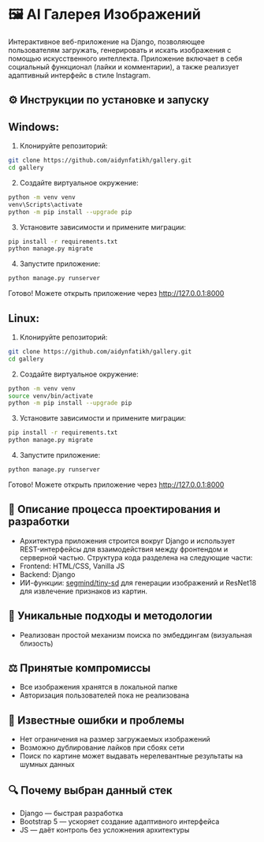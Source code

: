 # 🖼️ AI Галерея Изображений

Интерактивное веб-приложение на Django, позволяющее пользователям загружать, генерировать и искать изображения с помощью искусственного интеллекта. Приложение включает в себя социальный функционал (лайки и комментарии), а также реализует адаптивный интерфейс в стиле Instagram.

## ⚙️ Инструкции по установке и запуску

## Windows:
1. Клонируйте репозиторий:
```bash
git clone https://github.com/aidynfatikh/gallery.git
cd gallery
```
2. Создайте виртуальное окружение:
```bash
python -m venv venv
venv\Scripts\activate
python -m pip install --upgrade pip
```
3. Установите зависимости и примените миграции:
```bash
pip install -r requirements.txt
python manage.py migrate
```
4. Запустите приложение:
```bash
python manage.py runserver
```
Готово! Можете открыть приложение через http://127.0.0.1:8000

## Linux:
1. Клонируйте репозиторий:
```bash
git clone https://github.com/aidynfatikh/gallery.git
cd gallery
```
2. Создайте виртуальное окружение:
```bash
python -m venv venv
source venv/bin/activate
python -m pip install --upgrade pip
```
3. Установите зависимости и примените миграции:
```bash
pip install -r requirements.txt
python manage.py migrate
```
4. Запустите приложение:
```bash
python manage.py runserver
```
Готово! Можете открыть приложение через http://127.0.0.1:8000

## 🧱 Описание процесса проектирования и разработки
- Архитектура приложения строится вокруг Django и использует REST-интерфейсы для взаимодействия между фронтендом и серверной частью. Структура кода разделена на следующие части:
- Frontend: HTML/CSS, Vanilla JS
- Backend: Django
- ИИ-функции: [segmind/tiny-sd](https://huggingface.co/segmind/tiny-sd) для генерации изображений и ResNet18 для извлечение признаков из картин.

## 🧠 Уникальные подходы и методологии
- Реализован простой механизм поиска по эмбеддингам (визуальная близость)

## ⚖️ Принятые компромиссы
- Все изображения хранятся в локальной папке
- Авторизация пользователей пока не реализована

## 🐞 Известные ошибки и проблемы
- Нет ограничения на размер загружаемых изображений
- Возможно дублирование лайков при сбоях сети
- Поиск по картине может выдавать нерелевантные результаты на шумных данных

## 🔍 Почему выбран данный стек
- Django — быстрая разработка
- Bootstrap 5 — ускоряет создание адаптивного интерфейса
- JS — даёт контроль без усложнения архитектуры
